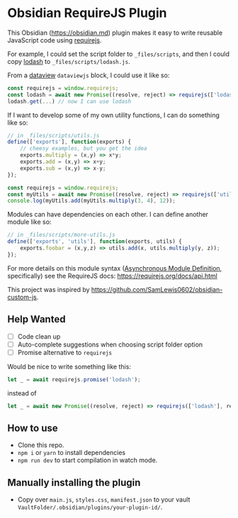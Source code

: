 # Obsidian RequireJS Plugin

This Obsidian (https://obsidian.md) plugin makes it easy to write reusable JavaScript code using [requirejs](https://requirejs.org/).

For example, I could set the script folder to `_files/scripts`, and then I could copy [lodash](https://lodash.com/) to `_files/scripts/lodash.js`.

From a [dataview](https://github.com/blacksmithgu/obsidian-dataview) `dataviewjs` block, I could use it like so:

```js
const requirejs = window.requirejs;
const lodash = await new Promise((resolve, reject) => requirejs(['lodash'], resolve, reject));
lodash.get(...) // now I can use lodash
```

If I want to develop some of my own utility functions, I can do something like so:

```js
// in _files/scripts/utils.js
define(['exports'], function(exports) {
    // cheesy examples, but you get the idea
    exports.multiply = (x,y) => x*y;
    exports.add = (x,y) => x+y;
    exports.sub = (x,y) => x-y;
});
```

```js
const requirejs = window.requirejs;
const myUtils = await new Promise((resolve, reject) => requirejs(['utils'], resolve, reject));
console.log(myUtils.add(myUtils.multiply(3, 4), 12));
```

Modules can have dependencies on each other. I can define another module like so:

```js
// in _files/scripts/more-utils.js
define(['exports', 'utils'], function(exports, utils) {
    exports.foobar = (x,y,z) => utils.add(x, utils.multiply(y, z));
});
```

For more details on this module syntax ([Asynchronous Module Definition](https://requirejs.org/docs/whyamd.html), specifically) see the RequireJS docs: https://requirejs.org/docs/api.html

This project was inspired by https://github.com/SamLewis0602/obsidian-custom-js.

## Help Wanted

- [ ] Code clean up
- [ ] Auto-complete suggestions when choosing script folder option
- [ ] Promise alternative to `requirejs`

Would be nice to write something like this:

```js
let _ = await requirejs.promise('lodash');
```

instead of

```js
let _ = await new Promise((resolve, reject) => requirejs(['lodash'], resolve, reject));
```

## How to use

- Clone this repo.
- `npm i` or `yarn` to install dependencies
- `npm run dev` to start compilation in watch mode.

## Manually installing the plugin

- Copy over `main.js`, `styles.css`, `manifest.json` to your vault `VaultFolder/.obsidian/plugins/your-plugin-id/`.
